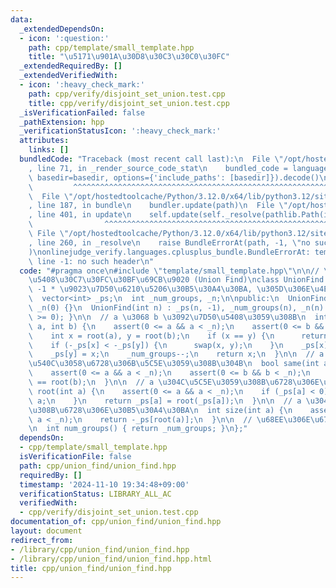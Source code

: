 ```yaml
---
data:
  _extendedDependsOn:
  - icon: ':question:'
    path: cpp/template/small_template.hpp
    title: "\u5171\u901A\u30D8\u30C3\u30C0\u30FC"
  _extendedRequiredBy: []
  _extendedVerifiedWith:
  - icon: ':heavy_check_mark:'
    path: cpp/verify/disjoint_set_union.test.cpp
    title: cpp/verify/disjoint_set_union.test.cpp
  _isVerificationFailed: false
  _pathExtension: hpp
  _verificationStatusIcon: ':heavy_check_mark:'
  attributes:
    links: []
  bundledCode: "Traceback (most recent call last):\n  File \"/opt/hostedtoolcache/Python/3.12.0/x64/lib/python3.12/site-packages/onlinejudge_verify/documentation/build.py\"\
    , line 71, in _render_source_code_stat\n    bundled_code = language.bundle(stat.path,\
    \ basedir=basedir, options={'include_paths': [basedir]}).decode()\n          \
    \         ^^^^^^^^^^^^^^^^^^^^^^^^^^^^^^^^^^^^^^^^^^^^^^^^^^^^^^^^^^^^^^^^^^^^^^^^^^^^^^^^^\n\
    \  File \"/opt/hostedtoolcache/Python/3.12.0/x64/lib/python3.12/site-packages/onlinejudge_verify/languages/cplusplus.py\"\
    , line 187, in bundle\n    bundler.update(path)\n  File \"/opt/hostedtoolcache/Python/3.12.0/x64/lib/python3.12/site-packages/onlinejudge_verify/languages/cplusplus_bundle.py\"\
    , line 401, in update\n    self.update(self._resolve(pathlib.Path(included), included_from=path))\n\
    \                ^^^^^^^^^^^^^^^^^^^^^^^^^^^^^^^^^^^^^^^^^^^^^^^^^^^^^^^^^\n \
    \ File \"/opt/hostedtoolcache/Python/3.12.0/x64/lib/python3.12/site-packages/onlinejudge_verify/languages/cplusplus_bundle.py\"\
    , line 260, in _resolve\n    raise BundleErrorAt(path, -1, \"no such header\"\
    )\nonlinejudge_verify.languages.cplusplus_bundle.BundleErrorAt: template/small_template.hpp:\
    \ line -1: no such header\n"
  code: "#pragma once\n#include \"template/small_template.hpp\"\n\n// \u7D20\u96C6\
    \u5408\u30C7\u30FC\u30BF\u69CB\u9020 (Union Find)\nclass UnionFind {\n  // root:\
    \ -1 * \u9023\u7D50\u6210\u5206\u30B5\u30A4\u30BA, \u305D\u306E\u4ED6: \u89AA\n\
    \  vector<int> _ps;\n  int _num_groups, _n;\n\npublic:\n  UnionFind() : _num_groups(0),\
    \ _n(0) {}\n  UnionFind(int n) : _ps(n, -1), _num_groups(n), _n(n) { assert(n\
    \ >= 0); }\n\n  // a \u3068 b \u3092\u7D50\u5408\u3059\u308B\n  int unite(int\
    \ a, int b) {\n    assert(0 <= a && a < _n);\n    assert(0 <= b && b < _n);\n\
    \    int x = root(a), y = root(b);\n    if (x == y) {\n      return x;\n    }\n\
    \    if (-_ps[x] < -_ps[y]) {\n      swap(x, y);\n    }\n    _ps[x] += _ps[y];\n\
    \    _ps[y] = x;\n    _num_groups--;\n    return x;\n  }\n\n  // a \u3068 b \u304C\
    \u540C\u3058\u6728\u306B\u5C5E\u3059\u308B\u304B\n  bool same(int a, int b) {\n\
    \    assert(0 <= a && a < _n);\n    assert(0 <= b && b < _n);\n    return root(a)\
    \ == root(b);\n  }\n\n  // a \u304C\u5C5E\u3059\u308B\u6728\u306E\u6839\n  int\
    \ root(int a) {\n    assert(0 <= a && a < _n);\n    if (_ps[a] < 0) {\n      return\
    \ a;\n    }\n    return _ps[a] = root(_ps[a]);\n  }\n\n  // a \u304C\u5C5E\u3059\
    \u308B\u6728\u306E\u30B5\u30A4\u30BA\n  int size(int a) {\n    assert(0 <= a &&\
    \ a < _n);\n    return -_ps[root(a)];\n  }\n\n  // \u68EE\u306E\u6728\u306E\u6570\
    \n  int num_groups() { return _num_groups; }\n};"
  dependsOn:
  - cpp/template/small_template.hpp
  isVerificationFile: false
  path: cpp/union_find/union_find.hpp
  requiredBy: []
  timestamp: '2024-11-10 19:34:48+09:00'
  verificationStatus: LIBRARY_ALL_AC
  verifiedWith:
  - cpp/verify/disjoint_set_union.test.cpp
documentation_of: cpp/union_find/union_find.hpp
layout: document
redirect_from:
- /library/cpp/union_find/union_find.hpp
- /library/cpp/union_find/union_find.hpp.html
title: cpp/union_find/union_find.hpp
---
```

